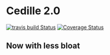 # Cedille 2.0
[![travis build Status](https://travis-ci.org/ClubCedille/SiteCedille2.0.svg?branch=master)](https://travis-ci.org/ClubCedille/SiteCedille2.0)
[![Coverage Status](https://coveralls.io/repos/github/ClubCedille/SiteCedille2.0/badge.svg?branch=master)](https://coveralls.io/github/ClubCedille/SiteCedille2.0?branch=master)
## Now with less bloat
